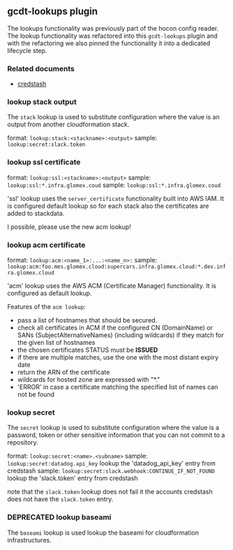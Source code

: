 ## gcdt-lookups plugin

The lookups functionality was previously part of the hocon config reader. The lookup functionality was refactored into this `gcdt-lookups` plugin and with the refactoring we also pinned the functionality it into a dedicated lifecycle step. 


### Related documents

* [credstash](https://github.com/fugue/credstash)


### lookup stack output

The `stack` lookup is used to substitute configuration where the value is an output from another cloudformation stack.

format: `lookup:stack:<stackname>:<output>`
sample: `lookup:secret:slack.token`


### lookup ssl certificate

format: `lookup:ssl:<stackname>:<output>`
sample: `lookup:ssl:*.infra.glomex.coud`
sample: `lookup:ssl:*.infra.glomex.coud`

'ssl' lookup uses the `server_certificate` functionality built into AWS IAM. It is configured default lookup so for each stack also the certificates are added to stackdata.

I possible, please use the new acm lookup!


### lookup acm certificate

format: `lookup:acm:<name_1>:...:<name_n>:`
sample: `lookup:acm:foo.mes.glomex.cloud:supercars.infra.glomex.cloud:*.dev.infra.glomex.cloud`

'acm' lookup uses the AWS ACM (Certificate Manager) functionality. It is configured as default lookup.

Features of the `acm lookup`:

* pass a list of hostnames that should be secured.
* check all certificates in ACM if the configured CN (DomainName) or SANs (SubjectAlternativeNames) (including wildcards) if they match for the given list of hostnames
* the chosen certificates STATUS must be **ISSUED**
* if there are multiple matches, use the one with the most distant expiry date
* return the ARN of the certificate
* wildcards for hosted zone are expressed with "*."
* 'ERROR' in case a certificate matching the specified list of names can not be found


### lookup secret

The `secret` lookup is used to substitute configuration where the value is a password, token or other sensitive information that you can not commit to a repository.  
 
format: `lookup:secret:<name>.<subname>`
sample: `lookup:secret:datadog.api_key`
lookup the 'datadog_api_key' entry from credstash
sample: `lookup:secret:slack.webhook:CONTINUE_IF_NOT_FOUND`
lookup the 'slack.token' entry from credstash

note that the `slack.token` lookup does not fail it the accounts credstash does not have the `slack.token` entry.


### DEPRECATED lookup baseami

The `baseami` lookup is used lookup the baseami for cloudformation infrastructures.
